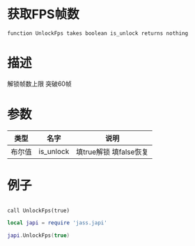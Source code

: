 
# 获取FPS帧数
```jass
function UnlockFps takes boolean is_unlock returns nothing
```
# 描述
解锁帧数上限 突破60帧


# 参数
类型|名字|说明
--|--|--
布尔值|is_unlock| 填true解锁 填false恢复


# 例子

```jass

call UnlockFps(true)

```

```lua
local japi = require 'jass.japi'

japi.UnlockFps(true)

```

